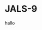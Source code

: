 # JALS-9
hallo
<!-- 1. Hva gjør du akkurat nå? -->

<!-- 2. Finner du kvalitet i det? -->

<!-- 3. Hvorfor / hvorfor ikke? -->